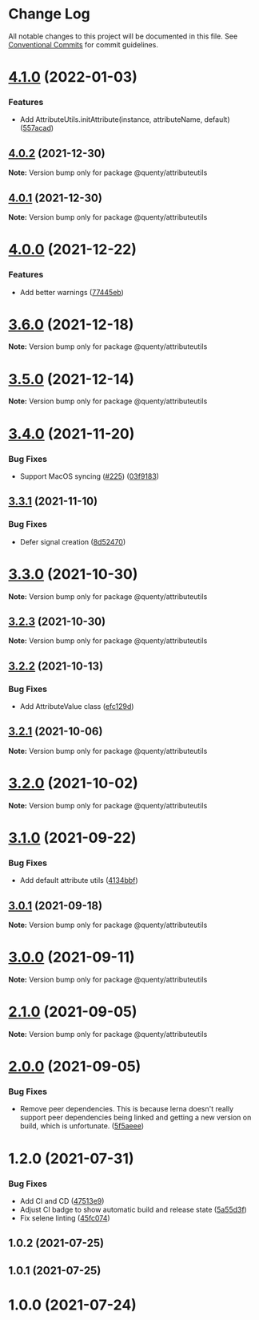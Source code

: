 # Change Log

All notable changes to this project will be documented in this file.
See [Conventional Commits](https://conventionalcommits.org) for commit guidelines.

# [4.1.0](https://github.com/Quenty/NevermoreEngine/compare/@quenty/attributeutils@4.0.2...@quenty/attributeutils@4.1.0) (2022-01-03)


### Features

* Add AttributeUtils.initAttribute(instance, attributeName, default) ([557acad](https://github.com/Quenty/NevermoreEngine/commit/557acadf65f8ed3b4921463971078c62c766f90f))





## [4.0.2](https://github.com/Quenty/NevermoreEngine/compare/@quenty/attributeutils@4.0.1...@quenty/attributeutils@4.0.2) (2021-12-30)

**Note:** Version bump only for package @quenty/attributeutils





## [4.0.1](https://github.com/Quenty/NevermoreEngine/compare/@quenty/attributeutils@4.0.0...@quenty/attributeutils@4.0.1) (2021-12-30)

**Note:** Version bump only for package @quenty/attributeutils





# [4.0.0](https://github.com/Quenty/NevermoreEngine/compare/@quenty/attributeutils@3.6.0...@quenty/attributeutils@4.0.0) (2021-12-22)


### Features

* Add better warnings ([77445eb](https://github.com/Quenty/NevermoreEngine/commit/77445eb0b7eb39c0f9b5fcf2b93868aa168bd618))





# [3.6.0](https://github.com/Quenty/NevermoreEngine/compare/@quenty/attributeutils@3.5.0...@quenty/attributeutils@3.6.0) (2021-12-18)

**Note:** Version bump only for package @quenty/attributeutils





# [3.5.0](https://github.com/Quenty/NevermoreEngine/compare/@quenty/attributeutils@3.4.0...@quenty/attributeutils@3.5.0) (2021-12-14)

**Note:** Version bump only for package @quenty/attributeutils





# [3.4.0](https://github.com/Quenty/NevermoreEngine/compare/@quenty/attributeutils@3.3.1...@quenty/attributeutils@3.4.0) (2021-11-20)


### Bug Fixes

* Support MacOS syncing ([#225](https://github.com/Quenty/NevermoreEngine/issues/225)) ([03f9183](https://github.com/Quenty/NevermoreEngine/commit/03f918392c6a5bdd33f8a17c38de371d1e06c67a))





## [3.3.1](https://github.com/Quenty/NevermoreEngine/compare/@quenty/attributeutils@3.3.0...@quenty/attributeutils@3.3.1) (2021-11-10)


### Bug Fixes

* Defer signal creation ([8d52470](https://github.com/Quenty/NevermoreEngine/commit/8d52470cbafbd3815bd5e6fe397c7faed2d6f5bc))





# [3.3.0](https://github.com/Quenty/NevermoreEngine/compare/@quenty/attributeutils@3.2.3...@quenty/attributeutils@3.3.0) (2021-10-30)

**Note:** Version bump only for package @quenty/attributeutils





## [3.2.3](https://github.com/Quenty/NevermoreEngine/compare/@quenty/attributeutils@3.2.2...@quenty/attributeutils@3.2.3) (2021-10-30)

**Note:** Version bump only for package @quenty/attributeutils





## [3.2.2](https://github.com/Quenty/NevermoreEngine/compare/@quenty/attributeutils@3.2.1...@quenty/attributeutils@3.2.2) (2021-10-13)


### Bug Fixes

* Add AttributeValue class ([efc129d](https://github.com/Quenty/NevermoreEngine/commit/efc129d54282741671c05c6c56d84a74745e2b8b))





## [3.2.1](https://github.com/Quenty/NevermoreEngine/compare/@quenty/attributeutils@3.2.0...@quenty/attributeutils@3.2.1) (2021-10-06)

**Note:** Version bump only for package @quenty/attributeutils





# [3.2.0](https://github.com/Quenty/NevermoreEngine/compare/@quenty/attributeutils@3.1.0...@quenty/attributeutils@3.2.0) (2021-10-02)

**Note:** Version bump only for package @quenty/attributeutils





# [3.1.0](https://github.com/Quenty/NevermoreEngine/compare/@quenty/attributeutils@3.0.1...@quenty/attributeutils@3.1.0) (2021-09-22)


### Bug Fixes

* Add default attribute utils ([4134bbf](https://github.com/Quenty/NevermoreEngine/commit/4134bbf5ba5a7bd393b11a43d878b3e5c72f4713))





## [3.0.1](https://github.com/Quenty/NevermoreEngine/compare/@quenty/attributeutils@3.0.0...@quenty/attributeutils@3.0.1) (2021-09-18)

**Note:** Version bump only for package @quenty/attributeutils





# [3.0.0](https://github.com/Quenty/NevermoreEngine/compare/@quenty/attributeutils@2.1.0...@quenty/attributeutils@3.0.0) (2021-09-11)

**Note:** Version bump only for package @quenty/attributeutils





# [2.1.0](https://github.com/Quenty/NevermoreEngine/compare/@quenty/attributeutils@2.0.0...@quenty/attributeutils@2.1.0) (2021-09-05)

**Note:** Version bump only for package @quenty/attributeutils





# [2.0.0](https://github.com/Quenty/NevermoreEngine/compare/@quenty/attributeutils@1.2.0...@quenty/attributeutils@2.0.0) (2021-09-05)


### Bug Fixes

* Remove peer dependencies. This is because lerna doesn't really support peer dependencies being linked and getting a new version on build, which is unfortunate. ([5f5aeee](https://github.com/Quenty/NevermoreEngine/commit/5f5aeeea8de9975435309e53679f0ef7064f9dd0))





# 1.2.0 (2021-07-31)


### Bug Fixes

* Add CI and CD ([47513e9](https://github.com/Quenty/NevermoreEngine/commit/47513e9b568162707534af132396dd8756947dd3))
* Adjust CI badge to show automatic build and release state ([5a55d3f](https://github.com/Quenty/NevermoreEngine/commit/5a55d3f19bf8d66a760d67da9b56ed47fab74656))
* Fix selene linting ([45fc074](https://github.com/Quenty/NevermoreEngine/commit/45fc07489ee59127ac6582689f19a0e87c1e5b5a))



## 1.0.2 (2021-07-25)



## 1.0.1 (2021-07-25)



# 1.0.0 (2021-07-24)
